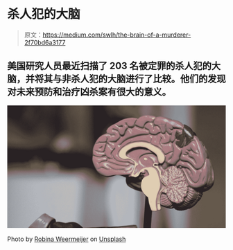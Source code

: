 # 杀人犯的大脑

> 原文：<https://medium.com/swlh/the-brain-of-a-murderer-2f70bd6a3177>

## 美国研究人员最近扫描了 203 名被定罪的杀人犯的大脑，并将其与非杀人犯的大脑进行了比较。他们的发现对未来预防和治疗凶杀案有很大的意义。

![](img/1a4dc60af78672484fd8d805881c0310.png)

Photo by [Robina Weermeijer](https://unsplash.com/@averey?utm_source=medium&utm_medium=referral) on [Unsplash](https://unsplash.com?utm_source=medium&utm_medium=referral)